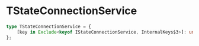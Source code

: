 # TStateConnectionService

```ts
type TStateConnectionService = {
    [key in Exclude<keyof IStateConnectionService, InternalKeys$3>]: unknown;
};
```


